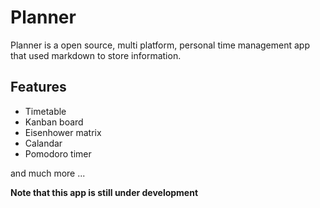 # Planner
Planner is a open source, multi platform, personal time management app that used markdown to store information.

## Features
- Timetable
- Kanban board
- Eisenhower matrix
- Calandar
- Pomodoro timer

and much more ...

**Note that this app is still under development**